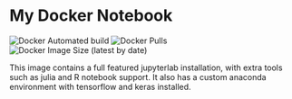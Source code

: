 # My Docker Notebook

![Docker Automated build](https://img.shields.io/docker/automated/u3ebmgske4udqutxkw8rkn/my-data-science-notebook)
![Docker Pulls](https://img.shields.io/docker/pulls/u3ebmgske4udqutxkw8rkn/my-data-science-notebook)
![Docker Image Size (latest by date)](https://img.shields.io/docker/image-size/u3ebmgske4udqutxkw8rkn/my-data-science-notebook)


This image contains a full featured jupyterlab installation, with extra tools such as julia and R notebook support. It also has a custom anaconda environment with tensorflow and keras installed.
